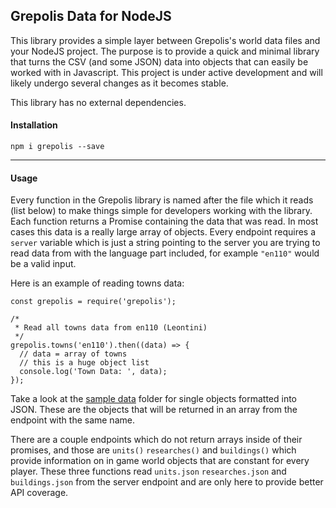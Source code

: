 ## Grepolis Data for NodeJS
This library provides a simple layer between Grepolis's world data files and your NodeJS project. The purpose is to provide a quick and minimal library that turns the CSV (and some JSON) data into objects that can easily be worked with in Javascript. This project is under active development and will likely undergo several changes as it becomes stable.

This library has no external dependencies.

#### Installation
```
npm i grepolis --save
```

---

#### Usage
Every function in the Grepolis library is named after the file which it reads (list below) to make things simple for developers working with the library. Each function returns a Promise containing the data that was read. In most cases this data is a really large array of objects. Every endpoint requires a `server` variable which is just a string pointing to the server you are trying to read data from with the language part included, for example `"en110"` would be a valid input.

Here is an example of reading towns data:
```
const grepolis = require('grepolis');

/*
 * Read all towns data from en110 (Leontini)
 */
grepolis.towns('en110').then((data) => {
  // data = array of towns
  // this is a huge object list
  console.log('Town Data: ', data);
});
```

Take a look at the [sample data](Examples/Data/) folder for single objects formatted into JSON. These are the objects that will be returned in an array from the endpoint with the same name.

There are a couple endpoints which do not return arrays inside of their promises, and those are `units()` `researches()` and `buildings()` which provide information on in game world objects that are constant for every player. These three functions read `units.json` `researches.json` and `buildings.json` from the server endpoint and are only here to provide better API coverage.